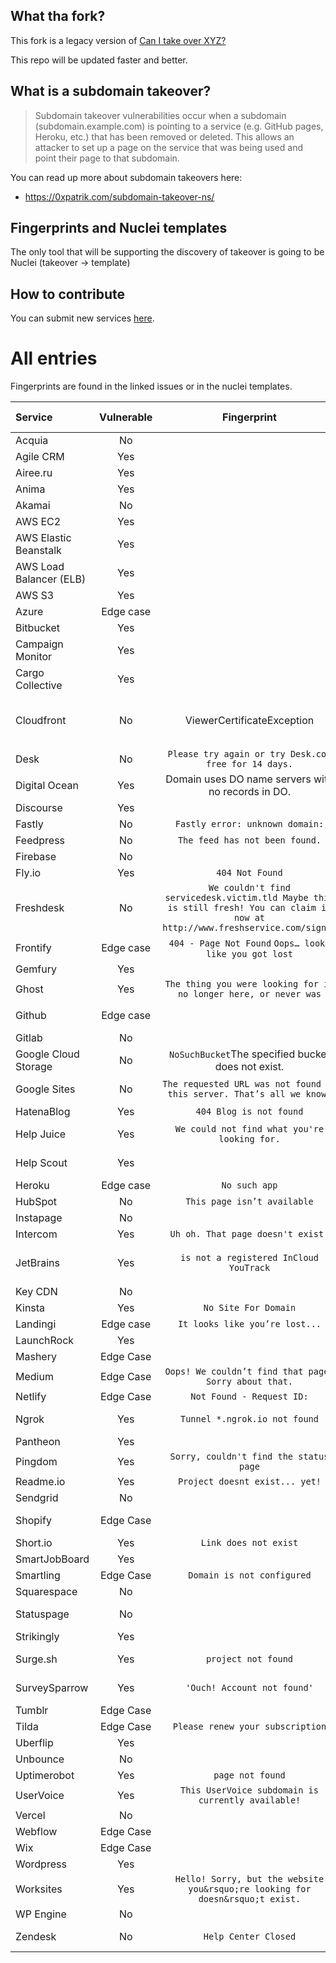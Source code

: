 
## What tha fork? 

This fork is a legacy version of [Can I take over XYZ?](https://github.com/EdOverflow/can-i-take-over-xyz)

This repo will be updated faster and better. 

## What is a subdomain takeover?

> Subdomain takeover vulnerabilities occur when a subdomain (subdomain.example.com) is pointing to a service (e.g. GitHub pages, Heroku, etc.) that has been removed or deleted. This allows an attacker to set up a page on the service that was being used and point their page to that subdomain. 

You can read up more about subdomain takeovers here:

- <https://0xpatrik.com/subdomain-takeover-ns/>

## Fingerprints and Nuclei templates

The only tool that will be supporting the discovery of takeover is going to be Nuclei (takeover -> template)


## How to contribute

You can submit new services [here](https://github.com/pdelteil/can-i-take-over-this-subdomain/issues/new/choose).


# All entries

Fingerprints are found in the linked issues or in the nuclei templates. 

Service|Vulnerable|Fingerprint|Info|Docs|Nuclei template
:---|:---:|:---:|:---:|:---:|:---:
Acquia|No||[Issue](https://github.com/EdOverflow/can-i-take-over-xyz/issues/103)||No
Agile CRM|Yes||[Issue](https://github.com/EdOverflow/can-i-take-over-xyz/issues/145)||[Yes](https://github.com/projectdiscovery/nuclei-templates/blob/main/http/takeovers/agilecrm-takeover.yaml)
Airee.ru|Yes||[Issue](https://github.com/EdOverflow/can-i-take-over-xyz/issues/104)||[Yes](https://github.com/projectdiscovery/nuclei-templates/blob/main/http/takeovers/airee-takeover.yaml)
Anima | Yes ||[Issue](https://github.com/EdOverflow/can-i-take-over-xyz/issues/126)|[Documentation](https://docs.animaapp.com/v1/launchpad/08-custom-domain.html)| [Yes](https://github.com/projectdiscovery/nuclei-templates/blob/main/http/takeovers/anima-takeover.yaml)
Akamai|No||[Issue](https://github.com/EdOverflow/can-i-take-over-xyz/issues/13) |
AWS EC2|Yes||[Discussion](https://github.com/pdelteil/Can-I-take-over-this-subdomain/discussions/3)||[Yes](https://github.com/projectdiscovery/nuclei-templates/blob/main/dns/ec2-detection.yaml)
AWS Elastic Beanstalk|Yes||[Issue](https://github.com/EdOverflow/can-i-take-over-xyz/issues/194)||[Yes](https://github.com/projectdiscovery/nuclei-templates/blob/main/dns/elasticbeanstalk-takeover.yaml)
AWS Load Balancer (ELB)|Yes|| [Issue](https://github.com/EdOverflow/can-i-take-over-xyz/issues/137)||
AWS S3|Yes||[Issue](https://github.com/EdOverflow/can-i-take-over-xyz/issues/36)||[Yes](https://github.com/projectdiscovery/nuclei-templates/blob/main/http/takeovers/aws-bucket-takeover.yaml)
Azure|Edge case|| [Issue](https://github.com/EdOverflow/can-i-take-over-xyz/issues/35) ||[Yes](https://github.com/projectdiscovery/nuclei-templates/blob/main/dns/azure-takeover-detection.yaml)
Bitbucket|Yes||||[Yes](https://github.com/projectdiscovery/nuclei-templates/blob/main/http/takeovers/bitbucket-takeover.yaml)
Campaign Monitor| Yes||[Issue](https://github.com/EdOverflow/can-i-take-over-xyz/issues/275)|[Support Page](https://help.campaignmonitor.com/custom-domain-names)|[Yes](https://github.com/projectdiscovery/nuclei-templates/blob/main/http/takeovers/campaignmonitor-takeover.yaml)
Cargo Collective|Yes||[Issue](https://github.com/EdOverflow/can-i-take-over-xyz/issues/152)| [Cargo Support Page](https://support.2.cargocollective.com/Using-a-Third-Party-Domain)||[Yes](https://github.com/projectdiscovery/nuclei-templates/blob/main/http/takeovers/cargocollective-takeover.yaml)
Cloudfront| No| ViewerCertificateException| [Issue](https://github.com/EdOverflow/can-i-take-over-xyz/issues/29) | [Domain Security on Amazon CloudFront](https://aws.amazon.com/blogs/networking-and-content-delivery/continually-enhancing-domain-security-on-amazon-cloudfront/)
Desk|No|`Please try again or try Desk.com free for 14 days.`| [Issue](https://github.com/EdOverflow/can-i-take-over-xyz/issues/9)
Digital Ocean | Yes | Domain uses DO name servers with no records in DO. |   |   |
Discourse | Yes | | | [Hackerone](https://hackerone.com/reports/264494)
Fastly| No| `Fastly error: unknown domain:`| [Issue](https://github.com/EdOverflow/can-i-take-over-xyz/issues/22)
Feedpress| No| `The feed has not been found.`| [Issue](https://github.com/EdOverflow/can-i-take-over-xyz/issues/80)
Firebase | No | | [Issue](https://github.com/EdOverflow/can-i-take-over-xyz/issues/128) |
Fly.io| Yes| `404 Not Found`| [Issue](https://github.com/EdOverflow/can-i-take-over-xyz/issues/101)
Freshdesk| No |`We couldn't find servicedesk.victim.tld Maybe this is still fresh! You can claim it now at http://www.freshservice.com/signup`| [Issue](https://github.com/EdOverflow/can-i-take-over-xyz/issues/214)| [Freshdesk Support Page](https://support.freshdesk.com/support/solutions/articles/37590-using-a-vanity-support-url-and-pointing-the-cname)
Frontify | Edge case | `404 - Page Not Found` `Oops… looks like you got lost` | [Issue](https://github.com/EdOverflow/can-i-take-over-xyz/issues/170) | 
Gemfury | Yes | | [Issue](https://github.com/EdOverflow/can-i-take-over-xyz/issues/154) | [Writeup](https://khaledibnalwalid.wordpress.com/2020/06/25/gemfury-subdomain-takeover/)|[Yes](https://github.com/projectdiscovery/nuclei-templates/blob/main/http/takeovers/gemfury-takeover.yaml)
Ghost| Yes| `The thing you were looking for is no longer here, or never was`|
Github| Edge case|| [Issue](https://github.com/EdOverflow/can-i-take-over-xyz/issues/37) [Issue](https://github.com/EdOverflow/can-i-take-over-xyz/issues/68)||[Yes](https://github.com/projectdiscovery/nuclei-templates/blob/main/http/takeovers/github-takeover.yaml)
Gitlab|No || |[HackerOne](https://hackerone.com/reports/312118)
Google Cloud Storage |No |<?xml version='1.0' encoding='UTF-8'?><Error><Code>NoSuchBucket</Code><Message>The specified bucket does not exist.</Message></Error>   
Google Sites|No|`The requested URL was not found on this server. That’s all we know.`                                                    | [Issue](https://github.com/EdOverflow/can-i-take-over-xyz/issues/277) |[Google Support](https://support.google.com/webmasters/answer/9008080?visit_id=637981741431097680-3818919062&rd=2)|
HatenaBlog |Yes|`404 Blog is not found`|
Help Juice|Yes| `We could not find what you're looking for.`|| [Help Juice Support Page](https://help.helpjuice.com/en_US/using-your-custom-domain/how-to-set-up-a-custom-domain)|
Help Scout|Yes||| [HelpScout Docs](https://docs.helpscout.net/article/42-setup-custom-domain)|[Yes](https://github.com/projectdiscovery/nuclei-templates/blob/main/http/takeovers/helpscout-takeover.yaml)
Heroku| Edge case| `No such app`| [Issue](https://github.com/EdOverflow/can-i-take-over-xyz/issues/38)
HubSpot| No|`This page isn’t available`
Instapage | No | | [Issue](https://github.com/EdOverflow/can-i-take-over-xyz/issues/73) | |
Intercom| Yes| `Uh oh. That page doesn't exist.`| [Issue](https://github.com/EdOverflow/can-i-take-over-xyz/issues/69) | [Help center](https://www.intercom.com/help/)
JetBrains| Yes| `is not a registered InCloud YouTrack`| | [YouTrack InCloud Help Page](https://www.jetbrains.com/help/youtrack/incloud/Domain-Settings.html)
Key CDN| No| | [Issue](https://github.com/EdOverflow/can-i-take-over-xyz/issues/112) |
Kinsta| Yes| `No Site For Domain`|[Issue](https://github.com/EdOverflow/can-i-take-over-xyz/issues/48) | [Documentation](https://kinsta.com/knowledgebase/add-domain/)
Landingi  | Edge case| `It looks like you’re lost...` | [Issue](https://github.com/EdOverflow/can-i-take-over-xyz/issues/117)
LaunchRock| Yes||[Issue](https://github.com/EdOverflow/can-i-take-over-xyz/issues/74) | |[Yes](https://github.com/projectdiscovery/nuclei-templates/blob/main/http/takeovers/launchrock-takeover.yaml)
Mashery|Edge Case||[Issue](https://github.com/EdOverflow/can-i-take-over-xyz/issues/14)| [HackeOne](https://hackerone.com/reports/275714) | [Yes](https://github.com/projectdiscovery/nuclei-templates/blob/main/http/takeovers/mashery-takeover.yaml)
Medium| Edge Case | ``Oops! We couldn’t find that page. Sorry about that.``| [Issue](https://github.com/EdOverflow/can-i-take-over-xyz/issues/206)| [HackerOne](https://hackerone.com/reports/1034023) 
Netlify | Edge Case | `Not Found - Request ID:`| [Issue](https://github.com/EdOverflow/can-i-take-over-xyz/issues/40) |
Ngrok | Yes |`Tunnel *.ngrok.io not found` | [Issue](https://github.com/EdOverflow/can-i-take-over-xyz/issues/92) | [Ngrok Documentation](https://ngrok.com/docs#http-custom-domains)
Pantheon| Yes||[Issue](https://github.com/EdOverflow/can-i-take-over-xyz/issues/24) | [Writeup](https://medium.com/@hussain_0x3c/hostile-subdomain-takeover-using-pantheon-ebf4ab813111)| [Yes](https://github.com/projectdiscovery/nuclei-templates/blob/main/http/takeovers/pantheon-takeover.yaml)
Pingdom | Yes | `Sorry, couldn't find the status page` | [Issue](https://github.com/EdOverflow/can-i-take-over-xyz/issues/144) | [Support Page](https://help.pingdom.com/hc/en-us/articles/205386171-Public-Status-Page)
Readme.io | Yes | `Project doesnt exist... yet!` | [Issue](https://github.com/EdOverflow/can-i-take-over-xyz/issues/41)
Sendgrid| No|                                                                         |
Shopify| Edge Case||[Issue](https://github.com/EdOverflow/can-i-take-over-xyz/issues/32), [Issue](https://github.com/EdOverflow/can-i-take-over-xyz/issues/46)| [Writeup](https://medium.com/@thebuckhacker/how-to-do-55-000-subdomain-takeover-in-a-blink-of-an-eye-a94954c3fc75) |[Yes](https://github.com/projectdiscovery/nuclei-templates/blob/main/http/takeovers/shopify-takeover.yaml)
Short.io | Yes| `Link does not exist` | [Issue](https://github.com/EdOverflow/can-i-take-over-xyz/issues/260)
SmartJobBoard|Yes||[Issue](https://github.com/EdOverflow/can-i-take-over-xyz/issues/139) | [Documentation](https://help.smartjobboard.com/en/articles/1269655-connecting-a-custom-domain-name)|[Yes](https://github.com/projectdiscovery/nuclei-templates/blob/main/http/takeovers/smartjob-takeover.yaml)
Smartling| Edge Case|`Domain is not configured`  | [Issue](https://github.com/EdOverflow/can-i-take-over-xyz/issues/67)
Squarespace| No |                                                                         |
Statuspage | No | | [PR](https://github.com/EdOverflow/can-i-take-over-xyz/pull/105) [PR](https://github.com/EdOverflow/can-i-take-over-xyz/pull/171) | [Documentation](https://help.statuspage.io/knowledge_base/topics/domain-ownership) [Documentation](https://support.atlassian.com/statuspage/docs/configure-your-dns/) |[Yes](https://github.com/projectdiscovery/nuclei-templates/commit/b59915c4aee18e04d2680ef32fdfa88f1e725b6f#diff-03ac5eecfcef771523f7758b50e75ab5ca1e2eb0b9f5bf6779a18f8c98e6aba3)
Strikingly|Yes||[Issue](https://github.com/EdOverflow/can-i-take-over-xyz/issues/58) | [Writeup](https://medium.com/@sherif0x00/takeover-subdomains-pointing-to-strikingly-5e67df80cdfd)| [Yes](https://github.com/projectdiscovery/nuclei-templates/blob/main/http/takeovers/strikingly-takeover.yaml)
Surge.sh| Yes| `project not found`|| [Surge Documentation](https://surge.sh/help/adding-a-custom-domain)
SurveySparrow | Yes | `'Ouch! Account not found'` | [Issue](https://github.com/EdOverflow/can-i-take-over-xyz/issues/281) |[Custom domain]( https://help.surveysparrow.com/custom-domain)
Tumblr| Edge Case||[Issue](https://github.com/EdOverflow/can-i-take-over-xyz/issues/240) | [Documentation](https://www.tumblr.com/docs/en/custom_domains)|[Yes](https://github.com/projectdiscovery/nuclei-templates/blob/main/http/takeovers/tumblr-takeover.yaml)
Tilda| Edge Case | `Please renew your subscription`| [Issue](https://github.com/EdOverflow/can-i-take-over-xyz/issues/155)[PR](https://github.com/EdOverflow/can-i-take-over-xyz/pull/20)
Uberflip|Yes|| [Issue](https://github.com/EdOverflow/can-i-take-over-xyz/issues/150) | [Documentation](https://help.uberflip.com/hc/en-us/articles/360018786372-Custom-Domain-Set-up-Your-Hub-on-a-Subdomain)|[Yes](https://github.com/projectdiscovery/nuclei-templates/blob/main/http/takeovers/uberflip-takeover.yaml)
Unbounce|No||[Issue](https://github.com/EdOverflow/can-i-take-over-xyz/issues/11)||[Yes](https://github.com/projectdiscovery/nuclei-templates/blob/1dc592a59a0ff9729df00ce2de007f8ba0b38bf5/takeovers/unbounce-takeover.yaml) 
Uptimerobot| Yes| `page not found`|[Issue](https://github.com/EdOverflow/can-i-take-over-xyz/issues/45) | [Writeup](https://exploit.linuxsec.org/uptimerobot-com-custom-domain-subdomain-takeover/)
UserVoice| Yes| `This UserVoice subdomain is currently available!`                      |
Vercel| No| |[Issue](https://github.com/EdOverflow/can-i-take-over-xyz/issues/183)||[Yes](https://github.com/projectdiscovery/nuclei-templates/blob/main/http/takeovers/vercel-takeover.yaml)
Webflow| Edge Case| |[Issue](https://github.com/EdOverflow/can-i-take-over-xyz/issues/44) |[forum webflow](https://forum.webflow.com/t/hosting-a-subdomain-on-webflow/59201)|[Yes](https://github.com/projectdiscovery/nuclei-templates/blob/main/http/takeovers/webflow-takeover.yaml)
Wix| Edge Case||[Issue](https://github.com/EdOverflow/can-i-take-over-xyz/issues/231) | | [Yes](https://github.com/projectdiscovery/nuclei-templates/blob/main/http/takeovers/wix-takeover.yaml)
Wordpress| Yes|| [PR](https://github.com/EdOverflow/can-i-take-over-xyz/pull/176)||[Yes](https://github.com/projectdiscovery/nuclei-templates/blob/main/http/takeovers/wordpress-takeover.yaml)
Worksites | Yes | `Hello! Sorry, but the website you&rsquo;re looking for doesn&rsquo;t exist.` | [Issue](https://github.com/EdOverflow/can-i-take-over-xyz/issues/142) | 
WP Engine| No ||
Zendesk| No|`Help Center Closed`| [Issue](https://github.com/EdOverflow/can-i-take-over-xyz/issues/23) | [Zendesk Support](https://support.zendesk.com/hc/en-us/articles/203664356-Changing-the-address-of-your-Help-Center-subdomain-host-mapping-)
